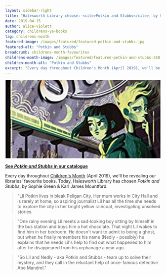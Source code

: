 ```yaml
---
layout: sidebar-right
title: "Halesworth Library choose: <cite>Potkin and Stubbs</cite>, by Sophie Green & Karl James Mountford"
date: 2019-04-15
author: alice-violett
category: childrens-ya-books
tag: childrens-month
featured-image: /images/featured/featured-potkin-and-stubbs.jpg
featured-alt: "Potkin and Stubbs"
breadcrumb: childrens-month-favourites
childrens-month-image: /images/featured/featured-potkin-and-stubbs-358.jpg
children-month-alt: "Potkin and Stubbs"
excerpt: "Every day throughout Children's Month (April 2019), we'll be revealing our libraries' favourite books. Today, Halesworth Library has chosen <cite>Potkin and Stubbs</cite>, by Sophie Green & Karl James Mountford."
---
```


![Potkin and Stubbs](/images/featured/featured-potkin-and-stubbs.jpg)

**[See <cite>Potkin and Stubbs</cite> in our catalogue](https://suffolk.spydus.co.uk/cgi-bin/spydus.exe/ENQ/OPAC/BIBENQ?BRN=2520242)**

Every day throughout [Children's Month](/childrens-month/) (April 2019), we'll be revealing our libraries' favourite books. Today, Halesworth Library has chosen <cite>Potkin and Stubbs</cite>, by Sophie Green & Karl James Mountford.

> "Lil Potkin lives in bleak Peligan City. Her mum works in City Hall and is rarely at home, so aspiring journalist Lil has all the time she needs to explore the city in her bright yellow raincoat, investigating unsolved stories.

> "One rainy evening Lil meets a sad-looking boy sitting by himself in the bus station and buys him a hot chocolate. That night Lil wakes to find him in her bedroom. He doesn't want to admit to being a ghost, but when he finally remembers his name (Nedly - possibly) he explains that he needs Lil's help to find out what happened to him after he disappeared from his orphanage a year ago.

> "So Lil and Nedly - aka Potkin and Stubbs - team up to solve their mystery, and they call in the reluctant help of once-famous detective Abe Mandrel."
